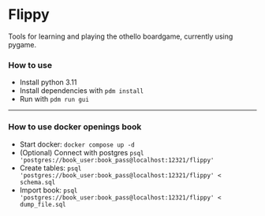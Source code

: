 # Flippy

Tools for learning and playing the othello boardgame, currently using pygame.


### How to use
* Install python 3.11
* Install dependencies with `pdm install`
* Run with `pdm run gui`

---

### How to use docker openings book
* Start docker: `docker compose up -d`
* (Optional) Connect with postgres `psql 'postgres://book_user:book_pass@localhost:12321/flippy'`
* Create tables: `psql 'postgres://book_user:book_pass@localhost:12321/flippy' < schema.sql`
* Import book: `psql 'postgres://book_user:book_pass@localhost:12321/flippy' < dump_file.sql`
